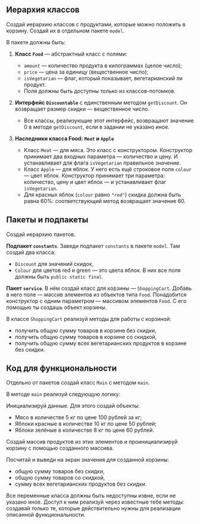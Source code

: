 ## Иерархия классов
Создай иерархию классов с продуктами, которые можно положить в корзину. Создай их в отдельном пакете `model`.

В пакете должны быть:

1. **Класс `Food`** — абстрактный класс с полями:

    - `amount` — количество продукта в килограммах (целое число);
    - `price` — цена за единицу (вещественное число);
    - `isVegetarian` — флаг, который показывает, вегетарианский ли продукт.
    - Поля должны быть доступны только из классов-потомков.
2. **Интерфейс `Discountable`** c единственным методом `getDiscount`. Он возвращает размер скидки — вещественное число.
    - Все классы, реализующие этот интерфейс, возвращают значение 0 в методе `getDiscount`, если в задании не указано иное.

3. **Наследники класса Food: `Meat` и `Apple`**
    - Класс `Meat` — для мяса. Это класс с конструктором. Конструктор принимает два входных параметра — количество и цену. И устанавливает для флага `isVegetarian` правильное значение.
    - Класс `Apple` — для яблок. У него есть ещё строковое поле `colour` — цвет яблок. Конструктор принимает три параметра: количество, цену и цвет яблок — и устанавливает флаг `isVegetarian`.
    - Для красных яблок (`colour` равно `"red"`) скидка должна быть равна 60%: соответствующий метод возвращает значение 60.

## Пакеты и подпакеты
Создай иерархию пакетов.

**Подпакет `constants`**. Заведи подпакет `constants` в пакете `model`. Там создай два класса: 
- `Discount` для значений скидок,
- `Colour` для цветов red и green — это цвета яблок. В них все поля должны быть `public static final`.

**Пакет `service`**. В нём создай класс для корзины — `ShoppingCart`. Добавь в него поле — массив элементов из объектов типа `Food`.
Понадобится конструктор с одним параметром — массивом элементов `Food`. С его помощью ты создашь объект корзины.

В классе `ShoppingCart` реализуй методы для работы с корзиной:
- получить общую сумму товаров в корзине без скидки,
- получить общую сумму товаров в корзине со скидкой,
- получить общую сумму всех вегетарианских продуктов в корзине без скидки.

## Код для функциональности
Отдельно от пакетов создай класс `Main` с методом `main`.

В методе `main` реализуй следующую логику:

Инициализируй данные. Для этого создай объекты:
- Мясо в количестве 5 кг по цене 100 рублей за кг;
- Яблоки красные в количестве 10 кг по цене 50 рублей;
- Яблоки зелёные в количестве 8 кг по цене 60 рублей.

Создай массив продуктов из этих элементов и проинициализируй корзину с помощью созданного массива.

Посчитай и выведи на экран значения для созданной корзины:
- общую сумму товаров без скидки,
- общую сумму товаров со скидкой,
- сумму всех вегетарианских продуктов без скидки.

Все переменные класса должны быть недоступны извне, если не указано иное.
Доступ к ним реализуй через известные тебе методы: создавай только те, которые действительно нужны для реализации описанной функциональности.
